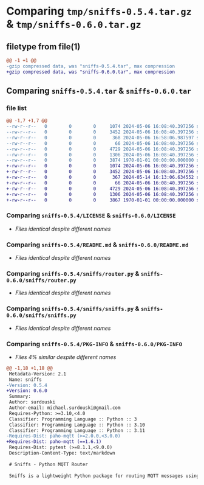 # Comparing `tmp/sniffs-0.5.4.tar.gz` & `tmp/sniffs-0.6.0.tar.gz`

## filetype from file(1)

```diff
@@ -1 +1 @@
-gzip compressed data, was "sniffs-0.5.4.tar", max compression
+gzip compressed data, was "sniffs-0.6.0.tar", max compression
```

## Comparing `sniffs-0.5.4.tar` & `sniffs-0.6.0.tar`

### file list

```diff
@@ -1,7 +1,7 @@
--rw-r--r--   0        0        0     1074 2024-05-06 16:08:40.397256 sniffs-0.5.4/LICENSE
--rw-r--r--   0        0        0     3452 2024-05-06 16:08:40.397256 sniffs-0.5.4/README.md
--rw-r--r--   0        0        0      368 2024-05-06 16:58:06.987597 sniffs-0.5.4/pyproject.toml
--rw-r--r--   0        0        0       66 2024-05-06 16:08:40.397256 sniffs-0.5.4/sniffs/__init__.py
--rw-r--r--   0        0        0     4729 2024-05-06 16:08:40.397256 sniffs-0.5.4/sniffs/router.py
--rw-r--r--   0        0        0     1306 2024-05-06 16:08:40.397256 sniffs-0.5.4/sniffs/sniffs.py
--rw-r--r--   0        0        0     3874 1970-01-01 00:00:00.000000 sniffs-0.5.4/PKG-INFO
+-rw-r--r--   0        0        0     1074 2024-05-06 16:08:40.397256 sniffs-0.6.0/LICENSE
+-rw-r--r--   0        0        0     3452 2024-05-06 16:08:40.397256 sniffs-0.6.0/README.md
+-rw-r--r--   0        0        0      367 2024-05-14 16:13:06.634552 sniffs-0.6.0/pyproject.toml
+-rw-r--r--   0        0        0       66 2024-05-06 16:08:40.397256 sniffs-0.6.0/sniffs/__init__.py
+-rw-r--r--   0        0        0     4729 2024-05-06 16:08:40.397256 sniffs-0.6.0/sniffs/router.py
+-rw-r--r--   0        0        0     1306 2024-05-06 16:08:40.397256 sniffs-0.6.0/sniffs/sniffs.py
+-rw-r--r--   0        0        0     3867 1970-01-01 00:00:00.000000 sniffs-0.6.0/PKG-INFO
```

### Comparing `sniffs-0.5.4/LICENSE` & `sniffs-0.6.0/LICENSE`

 * *Files identical despite different names*

### Comparing `sniffs-0.5.4/README.md` & `sniffs-0.6.0/README.md`

 * *Files identical despite different names*

### Comparing `sniffs-0.5.4/sniffs/router.py` & `sniffs-0.6.0/sniffs/router.py`

 * *Files identical despite different names*

### Comparing `sniffs-0.5.4/sniffs/sniffs.py` & `sniffs-0.6.0/sniffs/sniffs.py`

 * *Files identical despite different names*

### Comparing `sniffs-0.5.4/PKG-INFO` & `sniffs-0.6.0/PKG-INFO`

 * *Files 4% similar despite different names*

```diff
@@ -1,18 +1,18 @@
 Metadata-Version: 2.1
 Name: sniffs
-Version: 0.5.4
+Version: 0.6.0
 Summary: 
 Author: surdouski
 Author-email: michael.surdouski@gmail.com
 Requires-Python: >=3.10,<4.0
 Classifier: Programming Language :: Python :: 3
 Classifier: Programming Language :: Python :: 3.10
 Classifier: Programming Language :: Python :: 3.11
-Requires-Dist: paho-mqtt (>=2.0.0,<3.0.0)
+Requires-Dist: paho-mqtt (==1.6.1)
 Requires-Dist: pytest (>=8.1.1,<9.0.0)
 Description-Content-Type: text/markdown
 
 # Sniffs - Python MQTT Router
 
 Sniffs is a lightweight Python package for routing MQTT messages using flexible topic patterns. It provides an easy-to-use interface for defining routes and handling incoming messages efficiently.
```

